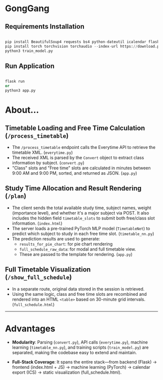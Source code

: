 # GongGang


## Requirements Installation
```python

pip install BeautifulSoup4 requests bs4 python-dateutil icalendar flask 
pip install torch torchvision torchaudio --index-url https://download.pytorch.org/whl/cpu
python3 train_model.py


```

## Run Application

```python

flask run
or
python3 app.py

```

# About…

## **Timetable Loading and Free Time Calculation (`/process_timetable`)**

- The `/process_timetable` endpoint calls the Everytime API to retrieve the timetable XML. (`everytime.py`)
- The received XML is parsed by the `Convert` object to extract class information by subject. (`convert.py`)
- "Class" slots and "Free time" slots are calculated in minutes between 9:00 AM and 9:00 PM, sorted, and returned as JSON. (`app.py`)

## **Study Time Allocation and Result Rendering (`/plan`)**

- The client sends the total available study time, subject names, weight (importance level), and whether it's a major subject via POST. It also includes the hidden field `timetable_slots` to submit both free/class slot information. (`index.html`)
- The server loads a pre-trained PyTorch MLP model (`TimetableNet`) to predict which subject to study in each free time slot. (`timetable_nn.py`)
- The prediction results are used to generate:
    - `results_for_pie_chart`: for pie chart rendering
    - `full_schedule_raw_data`: for modal and full timetable view.
    - These are passed to the template for rendering. (`app.py`)



## **Full Timetable Visualization (`/show_full_schedule`)**

- In a separate route, original data stored in the session is retrieved.
- Using the same logic, class and free time slots are recombined and rendered into an HTML `<table>` based on 30-minute grid intervals. (`full_schedule.html`)

---

# Advantages

- **Modularity**: Parsing (`convert.py`), API calls (`everytime.py`), machine learning (`timetable_nn.py`), and training scripts (`train_model.py`) are separated, making the codebase easy to extend and maintain.

- **Full-Stack Coverage**: It spans the entire stack—from backend (Flask) → frontend (index.html + JS) → machine learning (PyTorch) → calendar export (ICS) → static visualization (full_schedule.html).

